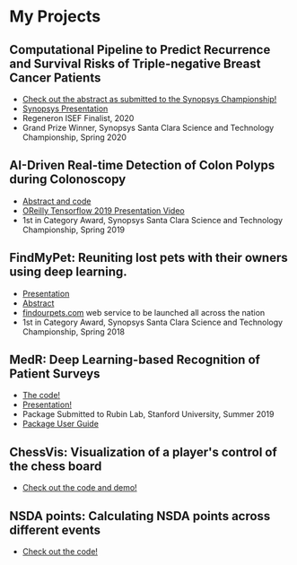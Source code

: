 # My Projects

## Computational Pipeline to Predict Recurrence and Survival Risks of Triple-negative Breast Cancer Patients
- [Check out the abstract as submitted to the Synopsys Championship!](https://github.com/aalokpatwa/tnbc_prediction/blob/main/README.md)
- [Synopsys Presentation](https://drive.google.com/file/d/1pkDVnwaCZYQXUfTnp7bCK-hp_xihX_li/view?usp=sharing)
- Regeneron ISEF Finalist, 2020
- Grand Prize Winner, Synopsys Santa Clara Science and Technology Championship, Spring 2020

## AI-Driven Real-time Detection of Colon Polyps during Colonoscopy
- [Abstract and code](https://github.com/aalokpatwa/unet_polyp)
- [OReilly Tensorflow 2019 Presentation Video](https://www.youtube.com/watch?v=W7f18NMAy3g)
- 1st in Category Award, Synopsys Santa Clara Science and Technology Championship, Spring 2019

## FindMyPet: Reuniting lost pets with their owners using deep learning.
- [Presentation](https://drive.google.com/file/d/14SAaoM_4AVqts7BL6isz40XVICWmeMvQ/view?usp=sharing)
- [Abstract](https://github.com/aalokpatwa/findmypet)
- [findourpets.com](https://findourpets.com) web service to be launched all across the nation
- 1st in Category Award, Synopsys Santa Clara Science and Technology Championship, Spring 2018

## MedR: Deep Learning-based Recognition of Patient Surveys
- [The code!](https://github.com/aalokpatwa/medr)
- [Presentation!](https://drive.google.com/file/d/1WFgIXGeg33LhcV8qsW5MKE0IHw4Mk0zv/view?usp=sharing)
- Package Submitted to Rubin Lab, Stanford University, Summer 2019
- [Package User Guide](https://github.com/aalokpatwa/medr/blob/master/medr_documentation.pdf)

## ChessVis: Visualization of a player's control of the chess board
- [Check out the code and demo!](https://github.com/aalokpatwa/chessvis)

## NSDA points: Calculating NSDA points across different events
- [Check out the code!](https://github.com/aalokpatwa/nsda_points)
